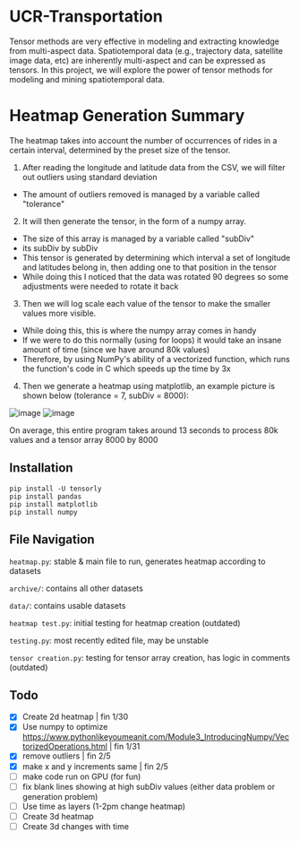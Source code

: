 # UCR-Transportation
Tensor methods are very effective in modeling and extracting knowledge from multi-aspect data. Spatiotemporal data (e.g., trajectory data, satellite image data, etc) are inherently multi-aspect and can be expressed as tensors. In this project, we will explore the power of tensor methods for modeling and mining spatiotemporal data.

# Heatmap Generation Summary
The heatmap takes into account the number of occurrences of rides in a certain interval, determined by the preset size of the tensor.

1. After reading the longitude and latitude data from the CSV, we will filter out outliers using standard deviation
  - The amount of outliers removed is managed by a variable called "tolerance"
2. It will then generate the tensor, in the form of a numpy array.
  - The size of this array is managed by a variable called "subDiv"
  - its subDiv by subDiv
  - This tensor is generated by determining which interval a set of longitude and latitudes belong in, then adding one to that position in the tensor
  - While doing this I noticed that the data was rotated 90 degrees so some adjustments were needed to rotate it back
3. Then we will log scale each value of the tensor to make the smaller values more visible.
  - While doing this, this is where the numpy array comes in handy
  - If we were to do this normally (using for loops) it would take an insane amount of time (since we have around 80k values)
  - Therefore, by using NumPy's ability of a vectorized function, which runs the function's code in C which speeds up the time by 3x
4. Then we generate a heatmap using matplotlib, an example picture is shown below (tolerance = 7, subDiv = 8000):

![image](https://github.com/user-attachments/assets/6667945d-6c4e-494e-a9d2-ed3a138baf88) ![image](https://github.com/user-attachments/assets/2d56afee-4b13-49fb-b4aa-6245ef2f4452)

On average, this entire program takes around 13 seconds to process 80k values and a tensor array 8000 by 8000


## Installation
```
pip install -U tensorly
pip install pandas
pip install matplotlib
pip install numpy
```

## File Navigation
`heatmap.py`: stable & main file to run, generates heatmap according to datasets

`archive/`: contains all other datasets

`data/`: contains usable datasets

`heatmap test.py`: initial testing for heatmap creation (outdated)

`testing.py`: most recently edited file, may be unstable

`tensor creation.py`: testing for tensor array creation, has logic in comments (outdated)

## Todo
- [x] Create 2d heatmap | fin 1/30
- [x] Use numpy to optimize https://www.pythonlikeyoumeanit.com/Module3_IntroducingNumpy/VectorizedOperations.html | fin 1/31
- [x] remove outliers | fin 2/5
- [x] make x and y increments same | fin 2/5
- [ ] make code run on GPU (for fun)
- [ ] fix blank lines showing at high subDiv values (either data problem or generation problem)
- [ ] Use time as layers (1-2pm change heatmap)
- [ ] Create 3d heatmap
- [ ] Create 3d changes with time
